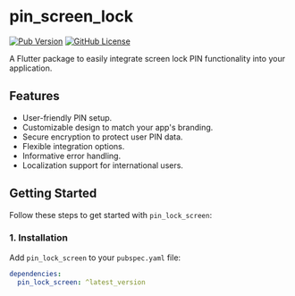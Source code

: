 # pin_screen_lock

[![Pub Version](https://img.shields.io/pub/v/pin_screen_lock.svg)](https://pub.dev/packages/pin_lock_screen)
[![GitHub License](https://img.shields.io/github/license/yourusername/pin_screen_lock.svg)](https://github.com/xubair305/pin_lock_screen)

A Flutter package to easily integrate screen lock PIN functionality into your application.

## Features

- User-friendly PIN setup.
- Customizable design to match your app's branding.
- Secure encryption to protect user PIN data.
- Flexible integration options.
- Informative error handling.
- Localization support for international users.

## Getting Started

Follow these steps to get started with `pin_lock_screen`:

### 1. Installation

Add `pin_lock_screen` to your `pubspec.yaml` file:

```yaml
dependencies:
  pin_lock_screen: ^latest_version
